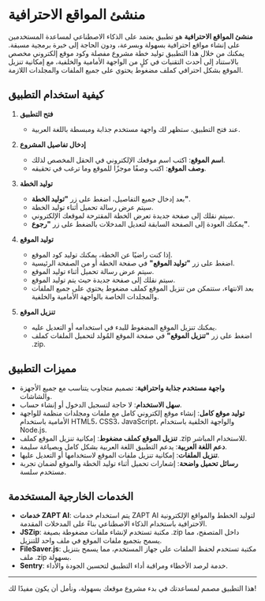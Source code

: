 # منشئ المواقع الاحترافية

**منشئ المواقع الاحترافية** هو تطبيق يعتمد على الذكاء الاصطناعي لمساعدة المستخدمين على إنشاء مواقع احترافية بسهولة وبسرعة، ودون الحاجة إلى خبرة برمجية مسبقة. يمكنك من خلال هذا التطبيق توليد خطة مشروع مفصلة وكود موقع إلكتروني مخصص بالاستناد إلى أحدث التقنيات في كلٍ من الواجهة الأمامية والخلفية، مع إمكانية تنزيل الموقع بشكل احترافي كملف مضغوط يحتوي على جميع الملفات والمجلدات اللازمة.

## كيفية استخدام التطبيق

1. **فتح التطبيق**

   - عند فتح التطبيق، ستظهر لك واجهة مستخدم جذابة ومبسطة باللغة العربية.

2. **إدخال تفاصيل المشروع**

   - **اسم الموقع**: اكتب اسم موقعك الإلكتروني في الحقل المخصص لذلك.
   - **وصف الموقع**: اكتب وصفًا موجزًا للموقع وما ترغب في تحقيقه.

3. **توليد الخطة**

   - بعد إدخال جميع التفاصيل، اضغط على زر **"توليد الخطة"**.
   - سيتم عرض رسالة تحميل أثناء توليد الخطة.
   - سيتم نقلك إلى صفحة جديدة تعرض الخطة المقترحة لموقعك الإلكتروني.
   - يمكنك العودة إلى الصفحة السابقة لتعديل المدخلات بالضغط على زر **"رجوع"**.

4. **توليد الموقع**

   - إذا كنت راضيًا عن الخطة، يمكنك توليد كود الموقع.
   - اضغط على زر **"توليد الموقع"** في صفحة الخطة أو من الصفحة الرئيسية.
   - سيتم عرض رسالة تحميل أثناء توليد الموقع.
   - سيتم نقلك إلى صفحة جديدة حيث يتم توليد الموقع.
   - بعد الانتهاء، ستتمكن من تنزيل الموقع كملف مضغوط يحتوي على جميع الملفات والمجلدات الخاصة بالواجهة الأمامية والخلفية.

5. **تنزيل الموقع**

   - يمكنك تنزيل الموقع المضغوط للبدء في استخدامه أو التعديل عليه.
   - اضغط على زر **"تنزيل الموقع"** في صفحة الموقع المُولد لتحميل الملفات كملف .zip.

## مميزات التطبيق

- **واجهة مستخدم جذابة واحترافية**: تصميم متجاوب يتناسب مع جميع الأجهزة والشاشات.
- **سهل الاستخدام**: لا حاجة لتسجيل الدخول أو إنشاء حساب.
- **توليد موقع كامل**: إنشاء موقع إلكتروني كامل مع ملفات ومجلدات منظمة للواجهة الأمامية باستخدام HTML5، CSS3، JavaScript، والواجهة الخلفية باستخدام Node.js.
- **تنزيل الموقع كملف مضغوط**: إمكانية تنزيل الموقع كملف .zip للاستخدام المباشر.
- **دعم اللغة العربية**: يدعم التطبيق اللغة العربية بشكل كامل وبصياغة سليمة.
- **تنزيل الملفات**: إمكانية تنزيل ملفات الموقع لاستخدامها أو التعديل عليها.
- **رسائل تحميل واضحة**: إشعارات تحميل أثناء توليد الخطة والموقع لضمان تجربة مستخدم سلسة.

## الخدمات الخارجية المستخدمة

- **خدمات ZAPT AI**: يتم استخدام خدمات ZAPT AI لتوليد الخطط والمواقع الإلكترونية الاحترافية باستخدام الذكاء الاصطناعي بناءً على المدخلات المقدمة.
- **JSZip**: مكتبة تستخدم لإنشاء ملفات مضغوطة بصيغة .zip داخل المتصفح، مما يسمح بتجميع ملفات الموقع في ملف واحد للتنزيل.
- **FileSaver.js**: مكتبة تستخدم لحفظ الملفات على جهاز المستخدم، مما يسمح بتنزيل ملف .zip بسهولة.
- **Sentry**: خدمة لرصد الأخطاء ومراقبة أداء التطبيق لتحسين الجودة والأداء.

---

هذا التطبيق مصمم لمساعدتك في بدء مشروع موقعك بسهولة، ونأمل أن يكون مفيدًا لك!
